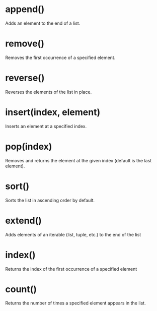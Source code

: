 # append() 
Adds an element to the end of a list.

# remove() 

Removes the first occurrence of a specified element.

# reverse()

Reverses the elements of the list in place.

# insert(index, element)

Inserts an element at a specified index.

# pop(index) 

Removes and returns the element at the given index (default is the last element).

# sort() 

Sorts the list in ascending order by default.

# extend()

Adds elements of an iterable (list, tuple, etc.) to the end of the list

# index()

Returns the index of the first occurrence of a specified element

# count()

Returns the number of times a specified element appears in the list.
